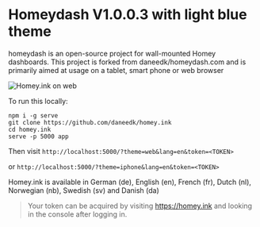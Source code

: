 # Homeydash V1.0.0.3 with light blue theme

homeydash is an open-source project for wall-mounted Homey dashboards.
This project is forked from daneedk/homeydash.com and is primarily aimed at usage on a tablet, smart phone or web browser

![Homey.ink on web](http://hjemmefest.ddns.net/Sider/shared/web.png)

To run this locally:

```
npm i -g serve
git clone https://github.com/daneedk/homey.ink
cd homey.ink
serve -p 5000 app
```

Then visit `http://localhost:5000/?theme=web&lang=en&token=<TOKEN>`

or `http://localhost:5000/?theme=iphone&lang=en&token=<TOKEN>`

Homey.ink is available in German (de), English (en), French (fr), Dutch (nl), Norwegian (nb), Swedish (sv) and Danish (da)

> Your token can be acquired by visiting https://homey.ink and looking in the console after logging in.
